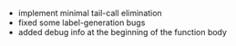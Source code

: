 - implement minimal tail-call elimination
- fixed some label-generation bugs
- added debug info at the beginning of the function body
